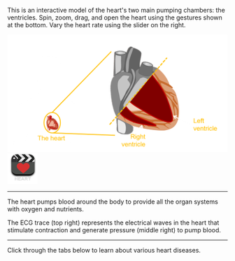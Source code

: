 
This is an interactive model of the heart's two main pumping chambers: the ventricles. Spin, zoom, drag, and open the heart using the gestures shown at the bottom. Vary the heart rate using the slider on the right. 

![schematic](/img/schematic.png) 
<a href="#" data-play="video">
  <img id="healthy" src="/img/heart-video.png" height="70" width="70"/>
</a>

---

The heart pumps blood around the body to provide all the organ systems with oxygen and nutrients.

The ECG trace (top right) represents the electrical waves in the heart that stimulate contraction and generate pressure (middle right) to pump blood.
- - -
Click through the tabs below to learn about various heart diseases.


